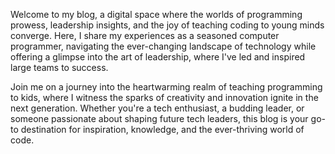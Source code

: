 Welcome to my blog, a digital space where the worlds of programming prowess,
leadership insights, and the joy of teaching coding to young minds converge.
Here, I share my experiences as a seasoned computer programmer, navigating
the ever-changing landscape of technology while offering a glimpse into the
art of leadership, where I've led and inspired large teams to success.

Join me on a journey into the heartwarming realm of
teaching programming to kids, where I witness the sparks of creativity and
innovation ignite in the next generation. Whether you're a tech enthusiast,
a budding leader, or someone passionate about shaping future tech leaders,
this blog is your go-to destination for inspiration, knowledge,
and the ever-thriving world of code.